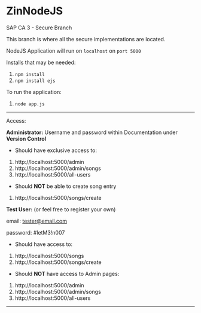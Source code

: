 # ZinNodeJS
SAP CA 3 - Secure Branch 

This branch is where all the secure implementations are located. 

NodeJS Application will run on `localhost` on `port 5000`

Installs that may be needed: 

1. `npm install`
2. `npm install ejs`

To run the application:

1. `node app.js`

*** 

Access: 

**Administrator:**
Username and password within Documentation under **Version Control**
- Should have exclusive access to:
1.  http://localhost:5000/admin 
2.  http://localhost:5000/admin/songs
3.  http://localhost:5000/all-users 
- Should **NOT** be able to create song entry

1.  http://localhost:5000/songs/create 


**Test User:** (or feel free to register your own)

email: tester@email.com

password: #letM3!n007
- Should have access to:

1.  http://localhost:5000/songs
2.  http://localhost:5000/songs/create  
- Should **NOT** have access to Admin pages:

1.  http://localhost:5000/admin 
2.  http://localhost:5000/admin/songs
3.  http://localhost:5000/all-users 

***